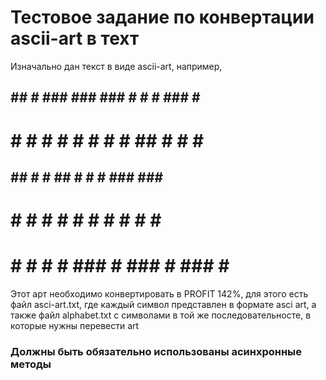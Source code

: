 # Тестовое задание по конвертации ascii-art в техт

Изначально дан текст в виде ascii-art, например, 
##  ##   #  ### ### ###      #  # # ### # # 
# # # # # # #    #   #      ##  # #   #   # 
##  ##  # # ##   #   #       #  ### ###  #  
#   # # # # #    #   #       #    # #   #   
#   # #  #  #   ###  #      ###   # ### # # 

Этот арт необходимо конвертировать в PROFIT 142%, для этого есть файл asci-art.txt, где каждый символ представлен в формате asci art, а также файл alphabet.txt с символами в той же последовательносте, в которые нужны перевести art

### Должны быть обязательно использованы асинхронные методы



